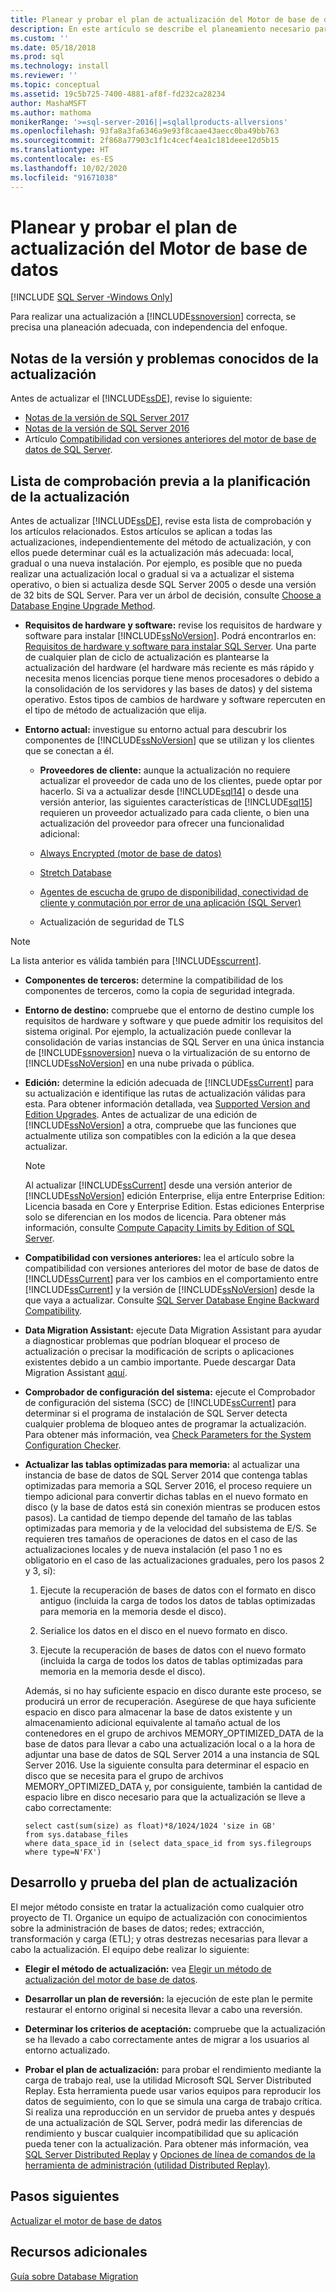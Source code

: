 ```yaml
---
title: Planear y probar el plan de actualización del Motor de base de datos | Microsoft Docs
description: En este artículo se describe el planeamiento necesario para comenzar la actualización de SQL Server, que incluye una lista de comprobación de planeamiento y el desarrollo y las pruebas de un plan de actualización.
ms.custom: ''
ms.date: 05/18/2018
ms.prod: sql
ms.technology: install
ms.reviewer: ''
ms.topic: conceptual
ms.assetid: 19c5b725-7400-4881-af8f-fd232ca28234
author: MashaMSFT
ms.author: mathoma
monikerRange: '>=sql-server-2016||=sqlallproducts-allversions'
ms.openlocfilehash: 93fa8a3fa6346a9e93f8caae43aecc0ba49bb763
ms.sourcegitcommit: 2f868a77903c1f1c4cecf4ea1c181deee12d5b15
ms.translationtype: HT
ms.contentlocale: es-ES
ms.lasthandoff: 10/02/2020
ms.locfileid: "91671038"
---
```

# <a name="plan-and-test-the-database-engine-upgrade-plan"></a>Planear y probar el plan de actualización del Motor de base de datos

[!INCLUDE [SQL Server -Windows Only](../../includes/applies-to-version/sql-windows-only.md)]
  
 Para realizar una actualización a [!INCLUDE[ssnoversion](../../includes/ssnoversion-md.md)] correcta, se precisa una planeación adecuada, con independencia del enfoque.  
  
## <a name="release-notes-and-known-upgrade-issues"></a>Notas de la versión y problemas conocidos de la actualización  
 Antes de actualizar el [!INCLUDE[ssDE](../../includes/ssde-md.md)], revise lo siguiente:

- [Notas de la versión de SQL Server 2017](../../sql-server/sql-server-2017-release-notes.md) 
- [Notas de la versión de SQL Server 2016](../../sql-server/sql-server-2016-release-notes.md) 
- Artículo [Compatibilidad con versiones anteriores del motor de base de datos de SQL Server](../discontinued-database-engine-functionality-in-sql-server.md).  
  
## <a name="pre-upgrade-planning-checklist"></a>Lista de comprobación previa a la planificación de la actualización  
 Antes de actualizar [!INCLUDE[ssDE](../../includes/ssde-md.md)], revise esta lista de comprobación y los artículos relacionados. Estos artículos se aplican a todas las actualizaciones, independientemente del método de actualización, y con ellos puede determinar cuál es la actualización más adecuada: local, gradual o una nueva instalación. Por ejemplo, es posible que no pueda realizar una actualización local o gradual si va a actualizar el sistema operativo, o bien si actualiza desde SQL Server 2005 o desde una versión de 32 bits de SQL Server. Para ver un árbol de decisión, consulte [Choose a Database Engine Upgrade Method](../../database-engine/install-windows/choose-a-database-engine-upgrade-method.md).  
  
-   **Requisitos de hardware y software:** revise los requisitos de hardware y software para instalar [!INCLUDE[ssNoVersion](../../includes/ssnoversion-md.md)]. Podrá encontrarlos en: [Requisitos de hardware y software para instalar SQL Server](../../sql-server/install/hardware-and-software-requirements-for-installing-sql-server.md). Una parte de cualquier plan de ciclo de actualización es plantearse la actualización del hardware (el hardware más reciente es más rápido y necesita menos licencias porque tiene menos procesadores o debido a la consolidación de los servidores y las bases de datos) y del sistema operativo. Estos tipos de cambios de hardware y software repercuten en el tipo de método de actualización que elija.  
  
-   **Entorno actual:** investigue su entorno actual para descubrir los componentes de [!INCLUDE[ssNoVersion](../../includes/ssnoversion-md.md)] que se utilizan y los clientes que se conectan a él.  
  
    -   **Proveedores de cliente:** aunque la actualización no requiere actualizar el proveedor de cada uno de los clientes, puede optar por hacerlo. Si va a actualizar desde [!INCLUDE[sql14](../../includes/sssql14-md.md)] o desde una versión anterior, las siguientes características de [!INCLUDE[sql15](../../includes/sssql15-md.md)] requieren un proveedor actualizado para cada cliente, o bien una actualización del proveedor para ofrecer una funcionalidad adicional:  
  
       -   [Always Encrypted &#40;motor de base de datos&#41;](../../relational-databases/security/encryption/always-encrypted-database-engine.md)  
  
       -   [Stretch Database](../../sql-server/stretch-database/stretch-database.md)  
  
       -   [Agentes de escucha de grupo de disponibilidad, conectividad de cliente y conmutación por error de una aplicación &#40;SQL Server&#41;](../../database-engine/availability-groups/windows/listeners-client-connectivity-application-failover.md)  
  
       -   Actualización de seguridad de TLS  

   >[!NOTE]
   >La lista anterior es válida también para [!INCLUDE[sscurrent](../../includes/sscurrent-md.md)].
  
-   **Componentes de terceros:** determine la compatibilidad de los componentes de terceros, como la copia de seguridad integrada.  
  
-   **Entorno de destino:** compruebe que el entorno de destino cumple los requisitos de hardware y software y que puede admitir los requisitos del sistema original. Por ejemplo, la actualización puede conllevar la consolidación de varias instancias de SQL Server en una única instancia de [!INCLUDE[ssnoversion](../../includes/ssnoversion-md.md)] nueva o la virtualización de su entorno de [!INCLUDE[ssNoVersion](../../includes/ssnoversion-md.md)] en una nube privada o pública.  
  
-   **Edición:** determine la edición adecuada de [!INCLUDE[ssCurrent](../../includes/ssnoversion-md.md)] para su actualización e identifique las rutas de actualización válidas para esta. Para obtener información detallada, vea [Supported Version and Edition Upgrades](../../database-engine/install-windows/supported-version-and-edition-upgrades.md). Antes de actualizar de una edición de [!INCLUDE[ssNoVersion](../../includes/ssnoversion-md.md)] a otra, compruebe que las funciones que actualmente utiliza son compatibles con la edición a la que desea actualizar.  
  
    > [!NOTE]  
    >  Al actualizar [!INCLUDE[ssCurrent](../../includes/ssnoversion-md.md)] desde una versión anterior de [!INCLUDE[ssNoVersion](../../includes/ssnoversion-md.md)] edición Enterprise, elija entre Enterprise Edition: Licencia basada en Core y Enterprise Edition. Estas ediciones Enterprise solo se diferencian en los modos de licencia. Para obtener más información, consulte [Compute Capacity Limits by Edition of SQL Server](../../sql-server/compute-capacity-limits-by-edition-of-sql-server.md).  
  
-   **Compatibilidad con versiones anteriores:** lea el artículo sobre la compatibilidad con versiones anteriores del motor de base de datos de [!INCLUDE[ssCurrent](../../includes/ssnoversion-md.md)] para ver los cambios en el comportamiento entre [!INCLUDE[ssCurrent](../../includes/ssnoversion-md.md)] y la versión de [!INCLUDE[ssNoVersion](../../includes/ssnoversion-md.md)] desde la que vaya a actualizar. Consulte [SQL Server Database Engine Backward Compatibility](../discontinued-database-engine-functionality-in-sql-server.md).  
  
-   **Data Migration Assistant:** ejecute Data Migration Assistant para ayudar a diagnosticar problemas que podrían bloquear el proceso de actualización o precisar la modificación de scripts o aplicaciones existentes debido a un cambio importante.
    Puede descargar Data Migration Assistant [aquí](https://aka.ms/get-dma).  
  
-   **Comprobador de configuración del sistema:** ejecute el Comprobador de configuración del sistema (SCC) de [!INCLUDE[ssCurrent](../../includes/ssnoversion-md.md)] para determinar si el programa de instalación de SQL Server detecta cualquier problema de bloqueo antes de programar la actualización. Para obtener más información, vea [Check Parameters for the System Configuration Checker](../../database-engine/install-windows/check-parameters-for-the-system-configuration-checker.md).  
  
-   **Actualizar las tablas optimizadas para memoria:** al actualizar una instancia de base de datos de SQL Server 2014 que contenga tablas optimizadas para memoria a SQL Server 2016, el proceso requiere un tiempo adicional para convertir dichas tablas en el nuevo formato en disco (y la base de datos está sin conexión mientras se producen estos pasos).   La cantidad de tiempo depende del tamaño de las tablas optimizadas para memoria y de la velocidad del subsistema de E/S. Se requieren tres tamaños de operaciones de datos en el caso de las actualizaciones locales y de nueva instalación (el paso 1 no es obligatorio en el caso de las actualizaciones graduales, pero los pasos 2 y 3, sí):  
  
    1.  Ejecute la recuperación de bases de datos con el formato en disco antiguo (incluida la carga de todos los datos de tablas optimizadas para memoria en la memoria desde el disco).  
  
    2.  Serialice los datos en el disco en el nuevo formato en disco.  
  
    3.  Ejecute la recuperación de bases de datos con el nuevo formato (incluida la carga de todos los datos de tablas optimizadas para memoria en la memoria desde el disco).  
  
     Además, si no hay suficiente espacio en disco durante este proceso, se producirá un error de recuperación. Asegúrese de que haya suficiente espacio en disco para almacenar la base de datos existente y un almacenamiento adicional equivalente al tamaño actual de los contenedores en el grupo de archivos MEMORY_OPTIMIZED_DATA de la base de datos para llevar a cabo una actualización local o a la hora de adjuntar una base de datos de SQL Server 2014 a una instancia de SQL Server 2016. Use la siguiente consulta para determinar el espacio en disco que se necesita para el grupo de archivos MEMORY_OPTIMIZED_DATA y, por consiguiente, también la cantidad de espacio libre en disco necesario para que la actualización se lleve a cabo correctamente:  
  
    ```  
    select cast(sum(size) as float)*8/1024/1024 'size in GB'   
    from sys.database_files  
    where data_space_id in (select data_space_id from sys.filegroups where type=N'FX')  
    ```  
  
## <a name="develop-and-test-the-upgrade-plan"></a>Desarrollo y prueba del plan de actualización  
 El mejor método consiste en tratar la actualización como cualquier otro proyecto de TI. Organice un equipo de actualización con conocimientos sobre la administración de bases de datos; redes; extracción, transformación y carga (ETL); y otras destrezas necesarias para llevar a cabo la actualización. El equipo debe realizar lo siguiente:  
  
-   **Elegir el método de actualización:** vea [Elegir un método de actualización del motor de base de datos](../../database-engine/install-windows/choose-a-database-engine-upgrade-method.md).  
  
-   **Desarrollar un plan de reversión:** la ejecución de este plan le permite restaurar el entorno original si necesita llevar a cabo una reversión.  
  
-   **Determinar los criterios de aceptación:** compruebe que la actualización se ha llevado a cabo correctamente antes de migrar a los usuarios al entorno actualizado.  
  
-   **Probar el plan de actualización:** para probar el rendimiento mediante la carga de trabajo real, use la utilidad Microsoft SQL Server Distributed Replay. Esta herramienta puede usar varios equipos para reproducir los datos de seguimiento, con lo que se simula una carga de trabajo crítica. Si realiza una reproducción en un servidor de prueba antes y después de una actualización de SQL Server, podrá medir las diferencias de rendimiento y buscar cualquier incompatibilidad que su aplicación pueda tener con la actualización. Para obtener más información, vea [SQL Server Distributed Replay](../../tools/distributed-replay/sql-server-distributed-replay.md) y [Opciones de línea de comandos de la herramienta de administración &#40;utilidad Distributed Replay&#41;](../../tools/distributed-replay/administration-tool-command-line-options-distributed-replay-utility.md).  
  
## <a name="next-steps"></a>Pasos siguientes  
[Actualizar el motor de base de datos](../../database-engine/install-windows/upgrade-database-engine.md) 
  
## <a name="additional-resources"></a>Recursos adicionales 
[Guía sobre Database Migration](https://aka.ms/datamigration)